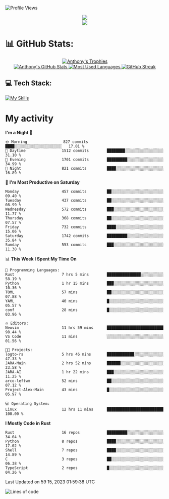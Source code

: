 
![Profile Views](https://komarev.com/ghpvc/?username=anthonymichaeltdm&label=Profile%20views&color=0e75b6&style=flat)

<!--profile banner-->
<div align="center">
  <img src="https://svg-banners.vercel.app/api?type=typeWriter&text1=Anthony%20Rubick&width=800&height=150" />
</div>

<!--profile views-->
<div align="center">
  <a href="https://u8views.com/github/AnthonyMichaelTDM">
    <img src="https://u8views.com/api/v1/github/profiles/68485672/views/day-week-month-total-count.svg">
  </a>
</div>

# 📊 GitHub Stats:

<!--trophies https://github.com/ryo-ma/github-profile-trophy -->
<div align="center"> 
  <a href="https://github.com/ryo-ma/github-profile-trophy">
    <picture>
      <source
        srcset="https://github-profile-trophy.vercel.app/?username=anthonymichaeltdm&theme=gitdimmed&no-frame=true&no-bg=true&column=-1"
        media="(prefers-color-scheme: dark)"
      />
      <source
        srcset="https://github-profile-trophy.vercel.app/?username=anthonymichaeltdm&theme=_____&no-frame=true&no-bg=true&column=-1"
        media="(prefers-color-scheme: light), (prefers-color-scheme: no-preference)"
      />
      <img src="https://github-profile-trophy.vercel.app/?username=anthonymichaeltdm&theme=gitdimmed&no-frame=true&no-bg=true&column=-1" alt="Anthony's Trophies" />
    </picture>
  </a>
</div>

<div align="center">
  <a href="https://github.com/anuraghazra/github-readme-stats">
    <picture>
      <source
        srcset="https://github-readme-stats.vercel.app/api?username=anthonymichaeltdm&show_icons=true&locale=en&theme=github_dark_dimmed&count_private=true&hide_border=true&include_all_commits=true"
        media="(prefers-color-scheme: dark)"
      />
      <source
        srcset="https://github-readme-stats.vercel.app/api?username=anthonymichaeltdm&show_icons=true&locale=en&theme=___&count_private=true&hide_border=true&include_all_commits=true"
        media="(prefers-color-scheme: light), (prefers-color-scheme: no-preference)"
      />
      <img src="https://github-readme-stats.vercel.app/api?username=anthonymichaeltdm&show_icons=true&locale=en&theme=github_dark_dimmed&count_private=true&hide_border=true&include_all_commits=true" alt="Anthony's GitHub Stats" />
    </picture>
  </a>
  
  <!--most used languages-->
  <a href="https://github.com/anuraghazra/github-readme-stats">
    <picture>
      <source
        srcset="https://github-readme-stats.vercel.app/api/top-langs?username=anthonymichaeltdm&show_icons=true&locale=en&layout=compact&theme=github_dark_dimmed&langs_count=8&count_private=true&size_weight=0.5&count_weight=0.5&hide_border=true"
        media="(prefers-color-scheme: dark)"
      />
      <source
        srcset="https://github-readme-stats.vercel.app/api/top-langs?username=anthonymichaeltdm&show_icons=true&locale=en&layout=compact&theme=____&langs_count=8&count_private=true&size_weight=0.5&count_weight=0.5&hide_border=true"
        media="(prefers-color-scheme: light), (prefers-color-scheme: no-preference)"
      />
      <img src="https://github-readme-stats.vercel.app/api/top-langs?username=anthonymichaeltdm&show_icons=true&locale=en&layout=compact&theme=github_dark_dimmed&langs_count=8&count_private=true&size_weight=0.5&count_weight=0.5&hide_border=true" alt="Most Used Languages" />
    </picture>
  </a>
  
  <!--streak https://git.io/streak-stats -->
  <a href="https://git.io/streak-stats">
    <picture>
      <source
        srcset="https://streak-stats.demolab.com?user=AnthonyMichaelTDM&theme=one-dark-pro&hide_border=true"
        media="(prefers-color-scheme: dark)"
      />
      <source
        srcset="https://streak-stats.demolab.com?user=AnthonyMichaelTDM&theme=_____&hide_border=true"
        media="(prefers-color-scheme: light), (prefers-color-scheme: no-preference)"
      />
      <img src="https://streak-stats.demolab.com?user=AnthonyMichaelTDM&theme=one-dark-pro&hide_border=true" alt="GitHub Streak" />
    </picture>
  </a>
</div>

<!--favorite languages and tools, and most used langs-->
## 💻 Tech Stack:

[![My Skills](https://skillicons.dev/icons?i=rust,actix,aws,github,githubactions,git,linux,bash,cpp,docker,java,latex,md,neovim,postgres,py,regex,vscode&theme=dark&perline=6)](https://skillicons.dev#gh-dark-mode-only)

# My activity

<!--START_SECTION:activity-->

<!--END_SECTION:activity-->

<!-- weekly activity https://github.com/AnthonyMichaelTDM/waka-readme-stats -->
<!--START_SECTION:waka-->
**I'm a Night 🦉** 

```text
🌞 Morning                827 commits         ████░░░░░░░░░░░░░░░░░░░░░   17.01 % 
🌆 Daytime                1512 commits        ████████░░░░░░░░░░░░░░░░░   31.10 % 
🌃 Evening                1701 commits        █████████░░░░░░░░░░░░░░░░   34.99 % 
🌙 Night                  821 commits         ████░░░░░░░░░░░░░░░░░░░░░   16.89 % 
```
📅 **I'm Most Productive on Saturday** 

```text
Monday                   457 commits         ██░░░░░░░░░░░░░░░░░░░░░░░   09.40 % 
Tuesday                  437 commits         ██░░░░░░░░░░░░░░░░░░░░░░░   08.99 % 
Wednesday                572 commits         ███░░░░░░░░░░░░░░░░░░░░░░   11.77 % 
Thursday                 368 commits         ██░░░░░░░░░░░░░░░░░░░░░░░   07.57 % 
Friday                   732 commits         ████░░░░░░░░░░░░░░░░░░░░░   15.06 % 
Saturday                 1742 commits        █████████░░░░░░░░░░░░░░░░   35.84 % 
Sunday                   553 commits         ███░░░░░░░░░░░░░░░░░░░░░░   11.38 % 
```


📊 **This Week I Spent My Time On** 

```text
💬 Programming Languages: 
Rust                     7 hrs 5 mins        ███████████████░░░░░░░░░░   58.19 % 
Python                   1 hr 15 mins        ███░░░░░░░░░░░░░░░░░░░░░░   10.36 % 
TOML                     57 mins             ██░░░░░░░░░░░░░░░░░░░░░░░   07.88 % 
YAML                     40 mins             █░░░░░░░░░░░░░░░░░░░░░░░░   05.57 % 
conf                     28 mins             █░░░░░░░░░░░░░░░░░░░░░░░░   03.96 % 

🔥 Editors: 
Neovim                   11 hrs 59 mins      █████████████████████████   98.44 % 
VS Code                  11 mins             ░░░░░░░░░░░░░░░░░░░░░░░░░   01.56 % 

🐱‍💻 Projects: 
logto-rs                 5 hrs 46 mins       ████████████░░░░░░░░░░░░░   47.33 % 
JARA-Main                2 hrs 52 mins       ██████░░░░░░░░░░░░░░░░░░░   23.58 % 
JARA-AI                  1 hr 22 mins        ███░░░░░░░░░░░░░░░░░░░░░░   11.25 % 
arco-leftwm              52 mins             ██░░░░░░░░░░░░░░░░░░░░░░░   07.12 % 
Project-Alex-Main        43 mins             █░░░░░░░░░░░░░░░░░░░░░░░░   05.97 % 

💻 Operating System: 
Linux                    12 hrs 11 mins      █████████████████████████   100.00 % 
```

**I Mostly Code in Rust** 

```text
Rust                     16 repos            █████████░░░░░░░░░░░░░░░░   34.04 % 
Python                   8 repos             ████░░░░░░░░░░░░░░░░░░░░░   17.02 % 
Shell                    7 repos             ████░░░░░░░░░░░░░░░░░░░░░   14.89 % 
C                        3 repos             ██░░░░░░░░░░░░░░░░░░░░░░░   06.38 % 
TypeScript               2 repos             █░░░░░░░░░░░░░░░░░░░░░░░░   04.26 % 
```




 Last Updated on 59 15, 2023 01:59:38 UTC
<!--END_SECTION:waka-->

<!--START_SECTION:loc-->
![Lines of code](https://img.shields.io/badge/From%20Hello%20World%20I%27ve%20Written-12.5%20million%20lines%20of%20code-blue)


<!--END_SECTION:loc-->
